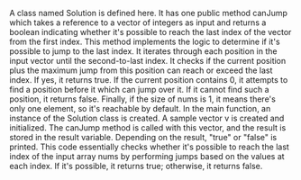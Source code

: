 A class named Solution is defined here. It has one public method canJump which takes a reference to a vector of integers as input and returns a boolean indicating whether it's possible to reach the last index of the vector from the first index.
This method implements the logic to determine if it's possible to jump to the last index.
It iterates through each position in the input vector until the second-to-last index.
It checks if the current position plus the maximum jump from this position can reach or exceed the last index. If yes, it returns true.
If the current position contains 0, it attempts to find a position before it which can jump over it.
If it cannot find such a position, it returns false.
Finally, if the size of nums is 1, it means there's only one element, so it's reachable by default.
In the main function, an instance of the Solution class is created.
A sample vector v is created and initialized.
The canJump method is called with this vector, and the result is stored in the result variable.
Depending on the result, "true" or "false" is printed.
This code essentially checks whether it's possible to reach the last index of the input array nums by performing jumps based on the values at each index. If it's possible, it returns true; otherwise, it returns false.
